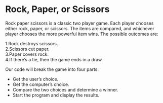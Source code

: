 # Rock, Paper, or Scissors
Rock paper scissors is a classic two player game. Each player chooses either rock, paper, or scissors. The items are compared, and whichever player chooses the more powerful item wins.
The possible outcomes are:

1.Rock destroys scissors.</br>
2.Scissors cut paper.</br>
3.Paper covers rock.</br>
4.If there’s a tie, then the game ends in a draw.

Our code will break the game into four parts:

- Get the user’s choice.
- Get the computer’s choice.
- Compare the two choices and determine a winner.
- Start the program and display the results.
